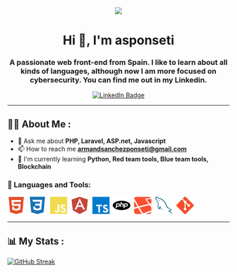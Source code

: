 <div id="header" align="center">
    <img src="https://media.giphy.com/media/l4EpkVLqUj8BI7OV2/giphy.gif" width="200" />
    <h1 align="center">Hi 👋, I'm asponseti</h1>
    <h3 align="center">A passionate web front-end from Spain. I like to learn about all kinds of languages, although now I am more focused on cybersecurity.
        You can find me out in my Linkedin.
    </h3>
</div>
<div align="center">
    <a href="https://www.linkedin.com/in/armandosanchezponseti/" target="_blank">
        <img src="https://img.shields.io/badge/LinkedIn-0077B5?style=for-the-badge&logo=linkedin&logoColor=white" 
        alt="LinkedIn Badge" />
    </a>
</div>

---

## 👨‍💻 About Me :

- 💬 Ask me about **PHP, Laravel, ASP.net, Javascript**
- 📫 How to reach me **armandsanchezponseti@gmail.com**
- 🌱 I'm currently learning **Python, Red team tools, Blue team tools, Blockchain**

<div align="left">
    <h3>🔨 Languages and Tools:</h3>
    <div>
        <img src="https://github.com/devicons/devicon/blob/master/icons/html5/html5-plain.svg" title="HTML5" alt="HTML" width="40"
        height="40"/>&nbsp;
        <img src="https://github.com/devicons/devicon/blob/master/icons/css3/css3-plain.svg" title="CSS" alt="CSS" width="40"
        height="40"/>&nbsp;
        <img src="https://github.com/devicons/devicon/blob/master/icons/javascript/javascript-plain.svg" title="JS" alt="JS" width="40"
        height="40"/>&nbsp;
        <img src="https://github.com/devicons/devicon/blob/master/icons/angularjs/angularjs-plain.svg" title="ANGULAR" alt="ANGULAR" width="40"
        height="40"/>&nbsp;
        <img src="https://github.com/devicons/devicon/blob/master/icons/typescript/typescript-plain.svg" title="TS" alt="TS" width="40"
        height="40"/>&nbsp;
        <img src="https://github.com/devicons/devicon/blob/master/icons/php/php-plain.svg" title="PHP" alt="PHP" width="40"
        height="40"/>&nbsp;
        <img src="https://github.com/devicons/devicon/blob/master/icons/laravel/laravel-plain.svg" title="LARAVEL" alt="LARAVEL" width="40"
        height="40"/>&nbsp;
        <img src="https://github.com/devicons/devicon/blob/master/icons/mysql/mysql-plain.svg" title="SQL" alt="SQL" width="40"
        height="40"/>&nbsp;
        <img src="https://github.com/devicons/devicon/blob/master/icons/git/git-plain.svg" title="GIT" alt="GIT" width="40"
        height="40"/>&nbsp;
    </div>
</div>

---

## 📊 My Stats :

[![GitHub Streak](http://github-readme-streak-stats.herokuapp.com?user=Asponseti&theme=blue-green&hide_border=true&locale=es)](https://git.io/streak-stats)
